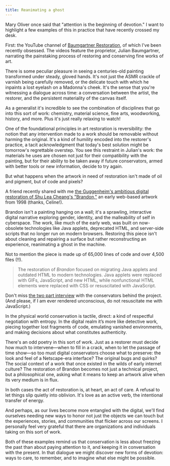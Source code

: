 ```yaml
---
title: Reanimating a ghost  
---
```


Mary Oliver once said that "attention is the beginning of devotion." I want to highlight a few examples of this in practice that have recently crossed my desk.

First: the YouTube channel of [Baumgartner Restoration](https://www.youtube.com/BaumgartnerRestoration), of which I've been recently obsessed. The videos feature the proprietor, Julian Baumgartner, narrating the painstaking process of restoring and conserving fine works of art.

There is some peculiar pleasure in seeing a centuries-old painting transformed under steady, gloved hands. It's not just the ASMR crackle of varnish being carefully removed, or the delicate touch with which he inpaints a lost eyelash on a Madonna's cheek. It's the sense that you're witnessing a dialogue across time: a conversation between the artist, the restorer, and the persistent materiality of the canvas itself.

As a generalist it's incredible to see the combination of disciplines that go into this sort of work: chemistry, material science, fine arts, woodworking, history, and more. Plus it's just really relaxing to watch!

One of the foundational principles in art restoration is reversibility: the notion that any intervention made to a work should be removable without harming the original. It's a kind of humility encoded into the restorer's practice, a tacit acknowledgment that today's best solution might be tomorrow's regrettable overstep. You see this restraint in Julian's work: the materials he uses are chosen not just for their compatibility with the painting, but for their ability to be taken away if future conservators, armed with better tools or new information, decide to try again.

But what happens when the artwork in need of restoration isn't made of oil and pigment, but of code and pixels?

A friend recently shared with me [the Guggenheim's ambitious digital restoration of Shu Lea Cheang's "Brandon,"](https://www.guggenheim.org/articles/checklist/restoring-brandon-shu-lea-cheangs-early-web-artwork) an early web-based artwork from 1998 (thanks, Celine!).

Brandon isn't a painting hanging on a wall; it's a sprawling, interactive digital narrative exploring gender, identity, and the malleability of self in cyberspace. The work, like much of the early web, was built on now-obsolete technologies like Java applets, deprecated HTML, and server-side scripts that no longer run on modern browsers. Restoring this piece isn't about cleaning and repairing a surface but rather reconstructing an experience, reanimating a ghost in the machine.

Not to mention the piece is made up of 65,000 lines of code and over 4,500 files (!!).

> The restoration of *Brandon* focused on migrating Java applets and outdated HTML to modern technologies. Java applets were replaced with GIFs, JavaScript, and new HTML, while nonfunctional HTML elements were replaced with CSS or resuscitated with JavaScript.

Don't miss [the two part interview](https://www.guggenheim.org/articles/checklist/how-the-guggenheim-and-nyu-are-conserving-computer-based-art-part-1) with the conservators behind the project. (And please, if I am ever rendered unconscious, do not resuscitate me with JavaScript.)

In the physical world conservation is tactile, direct: a kind of respectful negotiation with entropy. In the digital realm it’s more like detective work, piecing together lost fragments of code, emulating vanished environments, and making decisions about what constitutes authenticity.

There's an odd poetry in this sort of work. Just as a restorer must decide how much to intervene—when to fill in a crack, when to let the passage of time show—so too must digital conservators choose what to preserve: the look and feel of a Netscape-era interface? The original bugs and quirks? The social context of a work that once existed in the wilds of early internet culture? The restoration of Brandon becomes not just a technical project, but a philosophical one, asking what it means to keep an artwork alive when its very medium is in flux.

In both cases the act of restoration is, at heart, an act of care. A refusal to let things slip quietly into oblivion. It's love as an active verb, the intentional transfer of energy.

And perhaps, as our lives become more entangled with the digital, we'll find ourselves needing new ways to honor not just the objects we can touch but the experiences, stories, and communities that flicker across our screens. I personally feel very grateful that there are organizations and individuals taking on this sort of work.

Both of these examples remind us that conservation is less about freezing the past than about paying attention to it, and keeping it in conversation with the present. In that dialogue we might discover new forms of devotion: ways to care, to remember, and to imagine what else might be possible.

